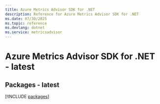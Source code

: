 ```yaml
---
title: Azure Metrics Advisor SDK for .NET
description: Reference for Azure Metrics Advisor SDK for .NET
ms.date: 07/30/2025
ms.topic: reference
ms.devlang: dotnet
ms.service: metricsadvisor
---
```

# Azure Metrics Advisor SDK for .NET - latest
## Packages - latest
[!INCLUDE [packages](metrics-advisor-index.md)]